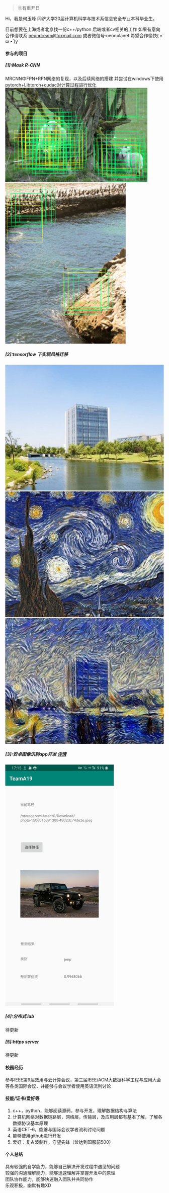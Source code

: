 > ❀有重开日

Hi，我是何玉峰
同济大学20届计算机科学与技术系信息安全专业本科毕业生。

目前想要在上海或者北京找一份c++/python 后端或者cv相关的工作
如果有意向合作请联系 neondream@foxmail.com 或者微信号:neonplanet
希望合作愉快( •̀ ω •́ )y

#### 参与的项目
##### [1]:Mask R-CNN
MRCNN中FPN+RPN网络的复现，以及后续网络的搭建
并尝试在windows下使用pytorch+Libtorch+cudac对计算过程进行优化
<img src="../../img/about/mrcnn-1.png" height="300" /><br>
<img src="../../img/about/mrcnn-2.png" height="512" />
##### [2]:tensorflow 下实现风格迁移
<img src="../../img/about/trans-tj.jpg" height="400" />
<img src="../../img/about/trans-star.jpg" height="400" />
<img src="../../img/about/trans-fin.jpg" height="400" /><br>

##### [3]:安卓图像识别app开发 [详情](https://github.com/hateusername/mobilenet-android-app)<br>
<img src="../../img/about/jeep.jpg" height="768" />

##### [4]:分布式 lab
待更新
##### [5]:https server
待更新

#### 校园经历
参与IEEE第9届效用与云计算会议，第三届IEEE/ACM大数据科学工程与应用大会等各类国际会议，并能够与会议学者使用英语流利讨论

#### 技能/证书/爱好等
1. c++，python，能够阅读源码，参与开发，理解数据结构与算法
2. 计算机网络对数据链路层，网络层，传输层，及应用层都有基本了解，了解各数据协议基本原理
3. 英语CET-6，能够与国际会议学者流利讨论问题
4. 能够使用github进行开发
5. 爱好：复古波制作，守望先锋（曾达到国服前500）

####  个人总结
具有较强的自学能力，能够自己解决开发过程中遇见的问题<br>
较强的沟通理解能力，能够迅速理解并掌握开发中的原理<br>
团队协作能力，能够快速融入团队并共同协作<br>
乐观积极，幽默有趣XD
